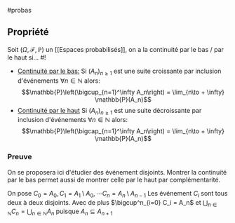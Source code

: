 #probas
## Propriété
Soit $(\Omega, \mathcal{F}, \mathbb{P})$ un [[Espaces probabilisés]], on a la continuité par le bas / par le haut si... #!
- <u>Continuité par le bas:</u> Si $(A_n)_{n \geq 1}$ est une suite croissante par inclusion d'événements $\forall n \in \mathbb{N}$ alors: $$\mathbb{P}\left(\bigcup_{n=1}^\infty A_n\right) = \lim_{n\to + \infty} \mathbb{P}(A_n)$$
- <u>Continuité par le haut</u> Si $(A_n)_{n \geq 1}$ est une suite décroissante par inclusion d'événements $\forall n \in \mathbb{N}$ alors: $$\mathbb{P}\left(\bigcap_{n=1}^\infty A_n\right) = \lim_{n\to + \infty} \mathbb{P}(A_n)$$
<!--ID: 1707589760449-->

### Preuve
On se proposera ici d'étudier des événement disjoints.
Montrer la continuité par le bas permet aussi de montrer celle par le haut par complémentarité.

On pose $C_0 = A_0, C_1 = A_1 \setminus A_0, \cdots C_n = A_n \setminus A_{n-1}$
Les événement $C_i$ sont tous deux à deux disjoints. 
Avec de plus $\bigcup^n_{i=0} C_i = A_n$ et $\bigcup_{n \in \mathbb N} C_n = \bigcup_{n \in \mathbb{N}} A_n$ puisque $A_n \subseteq A_{n+1}$ 

